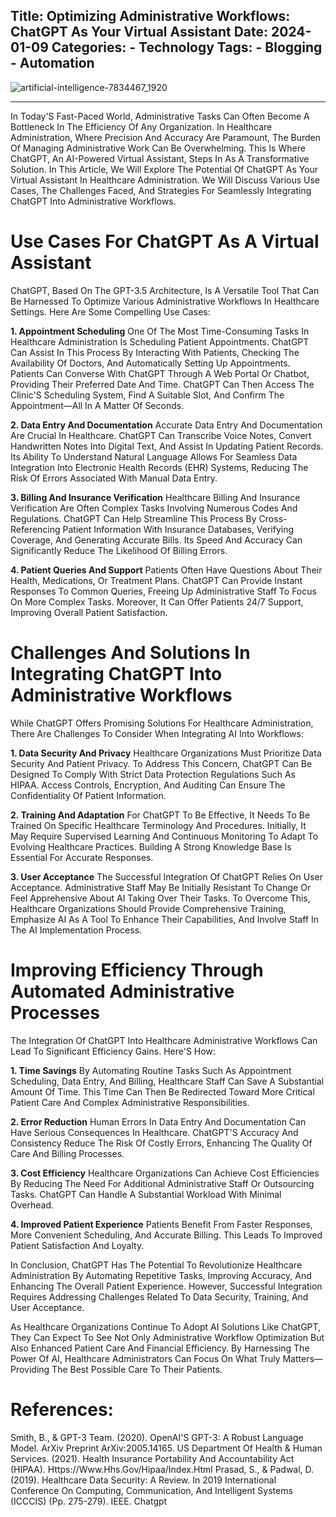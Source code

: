 **Title: Optimizing Administrative Workflows: ChatGPT As Your Virtual Assistant**
**Date: 2024-01-09**
**Categories:**
  **- Technology**
**Tags:**
  **- Blogging**
  **- Automation**
---
![artificial-intelligence-7834467_1920](https://github.com/23W-GBAC/enaJohn/assets/41876694/a91fe832-2bd1-40d5-8f71-85c04abe8fb0)

---

In Today'S Fast-Paced World, Administrative Tasks Can Often Become A Bottleneck In The Efficiency Of Any Organization. In Healthcare Administration, Where Precision And Accuracy Are Paramount, The Burden Of Managing Administrative Work Can Be Overwhelming. This Is Where ChatGPT, An AI-Powered Virtual Assistant, Steps In As A Transformative Solution. In This Article, We Will Explore The Potential Of ChatGPT As Your Virtual Assistant In Healthcare Administration. We Will Discuss Various Use Cases, The Challenges Faced, And Strategies For Seamlessly Integrating ChatGPT Into Administrative Workflows.

# Use Cases For ChatGPT As A Virtual Assistant
ChatGPT, Based On The GPT-3.5 Architecture, Is A Versatile Tool That Can Be Harnessed To Optimize Various Administrative Workflows In Healthcare Settings. Here Are Some Compelling Use Cases:

**1. Appointment Scheduling**
One Of The Most Time-Consuming Tasks In Healthcare Administration Is Scheduling Patient Appointments. ChatGPT Can Assist In This Process By Interacting With Patients, Checking The Availability Of Doctors, And Automatically Setting Up Appointments. Patients Can Converse With ChatGPT Through A Web Portal Or Chatbot, Providing Their Preferred Date And Time. ChatGPT Can Then Access The Clinic'S Scheduling System, Find A Suitable Slot, And Confirm The Appointment—All In A Matter Of Seconds.

**2. Data Entry And Documentation**
Accurate Data Entry And Documentation Are Crucial In Healthcare. ChatGPT Can Transcribe Voice Notes, Convert Handwritten Notes Into Digital Text, And Assist In Updating Patient Records. Its Ability To Understand Natural Language Allows For Seamless Data Integration Into Electronic Health Records (EHR) Systems, Reducing The Risk Of Errors Associated With Manual Data Entry.

**3. Billing And Insurance Verification**
Healthcare Billing And Insurance Verification Are Often Complex Tasks Involving Numerous Codes And Regulations. ChatGPT Can Help Streamline This Process By Cross-Referencing Patient Information With Insurance Databases, Verifying Coverage, And Generating Accurate Bills. Its Speed And Accuracy Can Significantly Reduce The Likelihood Of Billing Errors.

**4. Patient Queries And Support**
Patients Often Have Questions About Their Health, Medications, Or Treatment Plans. ChatGPT Can Provide Instant Responses To Common Queries, Freeing Up Administrative Staff To Focus On More Complex Tasks. Moreover, It Can Offer Patients 24/7 Support, Improving Overall Patient Satisfaction.

# Challenges And Solutions In Integrating ChatGPT Into Administrative Workflows

While ChatGPT Offers Promising Solutions For Healthcare Administration, There Are Challenges To Consider When Integrating AI Into Workflows:

**1. Data Security And Privacy**
Healthcare Organizations Must Prioritize Data Security And Patient Privacy. To Address This Concern, ChatGPT Can Be Designed To Comply With Strict Data Protection Regulations Such As HIPAA. Access Controls, Encryption, And Auditing Can Ensure The Confidentiality Of Patient Information.

**2. Training And Adaptation**
For ChatGPT To Be Effective, It Needs To Be Trained On Specific Healthcare Terminology And Procedures. Initially, It May Require Supervised Learning And Continuous Monitoring To Adapt To Evolving Healthcare Practices. Building A Strong Knowledge Base Is Essential For Accurate Responses.

**3. User Acceptance**
The Successful Integration Of ChatGPT Relies On User Acceptance. Administrative Staff May Be Initially Resistant To Change Or Feel Apprehensive About AI Taking Over Their Tasks. To Overcome This, Healthcare Organizations Should Provide Comprehensive Training, Emphasize AI As A Tool To Enhance Their Capabilities, And Involve Staff In The AI Implementation Process.

# Improving Efficiency Through Automated Administrative Processes
The Integration Of ChatGPT Into Healthcare Administrative Workflows Can Lead To Significant Efficiency Gains. Here'S How:

**1. Time Savings**
By Automating Routine Tasks Such As Appointment Scheduling, Data Entry, And Billing, Healthcare Staff Can Save A Substantial Amount Of Time. This Time Can Then Be Redirected Toward More Critical Patient Care And Complex Administrative Responsibilities.

**2. Error Reduction**
Human Errors In Data Entry And Documentation Can Have Serious Consequences In Healthcare. ChatGPT'S Accuracy And Consistency Reduce The Risk Of Costly Errors, Enhancing The Quality Of Care And Billing Processes.

**3. Cost Efficiency**
Healthcare Organizations Can Achieve Cost Efficiencies By Reducing The Need For Additional Administrative Staff Or Outsourcing Tasks. ChatGPT Can Handle A Substantial Workload With Minimal Overhead.

**4. Improved Patient Experience**
Patients Benefit From Faster Responses, More Convenient Scheduling, And Accurate Billing. This Leads To Improved Patient Satisfaction And Loyalty.

In Conclusion, ChatGPT Has The Potential To Revolutionize Healthcare Administration By Automating Repetitive Tasks, Improving Accuracy, And Enhancing The Overall Patient Experience. However, Successful Integration Requires Addressing Challenges Related To Data Security, Training, And User Acceptance.

As Healthcare Organizations Continue To Adopt AI Solutions Like ChatGPT, They Can Expect To See Not Only Administrative Workflow Optimization But Also Enhanced Patient Care And Financial Efficiency. By Harnessing The Power Of AI, Healthcare Administrators Can Focus On What Truly Matters—Providing The Best Possible Care To Their Patients.

# References:

Smith, B., & GPT-3 Team. (2020). OpenAI'S GPT-3: A Robust Language Model. ArXiv Preprint ArXiv:2005.14165.
US Department Of Health & Human Services. (2021). Health Insurance Portability And Accountability Act (HIPAA). Https://Www.Hhs.Gov/Hipaa/Index.Html
Prasad, S., & Padwal, D. (2019). Healthcare Data Security: A Review. In 2019 International Conference On Computing, Communication, And Intelligent Systems (ICCCIS) (Pp. 275-279). IEEE.
Chatgpt
